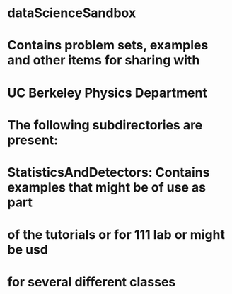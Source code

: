 # dataScienceSandbox
# Contains problem sets, examples and other items for sharing with
# UC Berkeley Physics Department
# The following subdirectories are present:
#     StatisticsAndDetectors:  Contains examples that might be of use as part
#     			       of the tutorials or for 111 lab or might be usd
#			       for several different classes